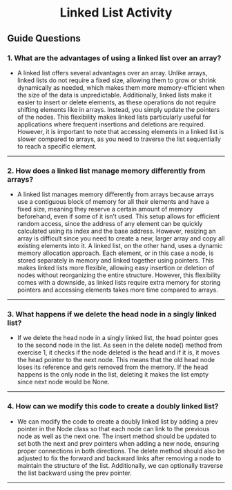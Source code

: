 <div align="center">

# Linked List Activity

</div>

## Guide Questions

### 1. **What are the advantages of using a linked list over an array?**
- A linked list offers several advantages over an array. Unlike arrays, linked lists do not require a fixed size, allowing them to grow or shrink dynamically as needed, which makes them more memory-efficient when the size of the data is unpredictable. Additionally, linked lists make it easier to insert or delete elements, as these operations do not require shifting elements like in arrays. Instead, you simply update the pointers of the nodes. This flexibility makes linked lists particularly useful for applications where frequent insertions and deletions are required. However, it is important to note that accessing elements in a linked list is slower compared to arrays, as you need to traverse the list sequentially to reach a specific element.

---

### 2. **How does a linked list manage memory differently from arrays?**
- A linked list manages memory differently from arrays because arrays use a contiguous block of memory for all their elements and have a fixed size, meaning they reserve a certain amount of memory beforehand, even if some of it isn’t used. This setup allows for efficient random access, since the address of any element can be quickly calculated using its index and the base address. However, resizing an array is difficult since you need to create a new, larger array and copy all existing elements into it. A linked list, on the other hand, uses a dynamic memory allocation approach. Each element, or in this case a node, is stored separately in memory and linked together using pointers. This makes linked lists more flexible, allowing easy insertion or deletion of nodes without reorganizing the entire structure. However, this flexibility comes with a downside, as linked lists require extra memory for storing pointers and accessing elements takes more time compared to arrays.

---

### 3. **What happens if we delete the head node in a singly linked list?**
- If we delete the head node in a singly linked list, the head pointer goes to the second node in the list. As seen in the delete node() method from exercise 1, it checks if the node deleted is the head and if it is, it moves the head pointer to the next node. This means that the old head node loses its reference and gets removed from the memory. If the head happens is the only node in the list, deleting it makes the list empty since next node would be None.

---

### 4. **How can we modify this code to create a doubly linked list?**
- We can modify the code to create a doubly linked list by adding a prev pointer in the Node class so that each node can link to the previous node as well as the next one. The insert method should be updated to set both the next and prev pointers when adding a new node, ensuring proper connections in both directions. The delete method should also be adjusted to fix the forward and backward links after removing a node to maintain the structure of the list. Additionally, we can optionally traverse the list backward using the prev pointer.

---
